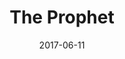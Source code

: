 ---
date: 2017-06-11
dateYear: 2017
isbn: 9780394404288
title: The Prophet
description: "One of the most beloved classics of our time—a collection of poetic essays that are philosophical, spiritual, and, above all, inspirational. Published in 1923, Gibran's masterpiece has been translated into more than twenty languages. Gibran’s musings are divided into twenty-eight chapters covering such sprawling topics as love, marriage, children, giving, eating and drinking, work, joy and sorrow, housing, clothes, buying and selling, crime and punishment, laws, freedom, reason and passion, pain, self-knowledge, teaching, friendship, talking, time, good and evil, prayer, pleasure, beauty, religion, and death."
cover: cover-the-prophet.jpeg
coverGoogle: https://books.google.com/books/content?id=wmWNEAAAQBAJ&printsec=frontcover&img=1&zoom=1&source=gbs_api
pageCount: 107
authors: Kahlil Gibran
publishers: National Geographic Books
published: 1923-09-12
publishedYear: 1923
shelves:
- non-fiction
portfolioFeature: true
---